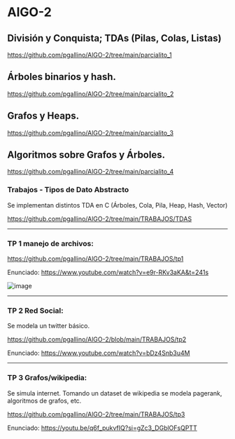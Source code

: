 # AlGO-2

## División y Conquista; TDAs (Pilas, Colas, Listas)
https://github.com/pgallino/AlGO-2/tree/main/parcialito_1

## Árboles binarios y hash.
https://github.com/pgallino/AlGO-2/tree/main/parcialito_2

## Grafos y Heaps.
https://github.com/pgallino/AlGO-2/tree/main/parcialito_3

## Algoritmos sobre Grafos y Árboles.
https://github.com/pgallino/AlGO-2/tree/main/parcialito_4

### Trabajos - Tipos de Dato Abstracto

Se implementan distintos TDA en C (Árboles, Cola, Pila, Heap, Hash, Vector)

https://github.com/pgallino/AlGO-2/tree/main/TRABAJOS/TDAS

--------------------------

### TP 1 manejo de archivos:
https://github.com/pgallino/AlGO-2/tree/main/TRABAJOS/tp1

Enunciado: https://www.youtube.com/watch?v=e9r-RKv3aKA&t=241s

![image](https://github.com/pgallino/AlGO-2/assets/90009211/aff63574-997d-4ef7-8938-10352d4eed8f)

--------------------------

### TP 2 Red Social:

Se modela un twitter básico.

https://github.com/pgallino/AlGO-2/blob/main/TRABAJOS/tp2

Enunciado: https://www.youtube.com/watch?v=bDz4Snb3u4M

--------------------------

### TP 3 Grafos/wikipedia:

Se simula internet. Tomando un dataset de wikipedia se modela pagerank, algoritmos de grafos, etc.

https://github.com/pgallino/AlGO-2/tree/main/TRABAJOS/tp3

Enunciado: https://youtu.be/q6f_pukvfIQ?si=gZc3_DGblOFsQPTT

